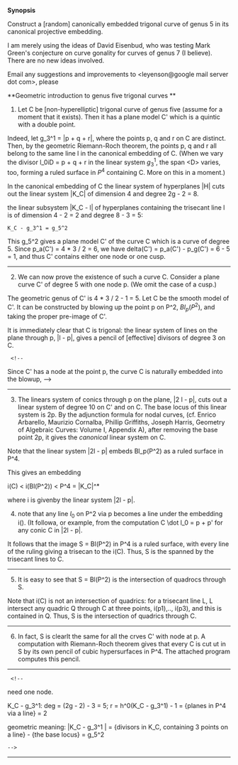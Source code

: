 
   <!-- Required extensions: mdx_math(enable_dollar_delimiter=1)  -->

**Synopsis**

Construct a [random] canonically embedded trigonal curve of genus 5 in
its canonical projective embedding.

I am merely using the ideas of David Eisenbud, who was testing Mark
Green's conjecture on curve gonality for curves of genus 7 (I
believe). There are no new ideas involved.  

Email any suggestions and improvements to <leyenson@google mail server dot com>, please

**Geometric introduction to genus five trigonal curves **


1. Let C be [non-hyperelliptic] trigonal  curve of genus five (assume for a moment that it
exists). Then it has a plane model C' which is a quintic with a double point.

Indeed, let g_3^1 = |p + q + r|, where the points p, q and r on C are distinct.
Then, by the geometric Riemann-Roch theorem, the points p, q and r 
all belong to the same line l in the canonical embedding of C. (When we vary the divisor
l_0iD = p + q + r in the linear system $g_3^1$, the span <D\> varies, too, forming a ruled surface
in $P^4$ containing C. More on this in a moment.)
  
In the canonical embedding of C the linear system of hyperplanes
|H| cuts out the linear system |K_C| of dimension 4 and degree 2g - 2 = 8.

the linear subsystem |K_C - l| of hyperplanes containing the 
trisecant line l is of dimension 4 - 2 = 2 and degree 8 - 3 = 5:

    K_C - g_3^1 = g_5^2

This g_5^2 gives a plane model C' of the curve C which is a curve of degree 5.
Since p_a(C') = 4 * 3 / 2 = 6, we have delta(C') = p_a(C') - p_g(C') = 
6 - 5 = 1, and thus C' contains either one node or one cusp.

---------------------------------------------------------------------

2. We can now prove the existence of such a curve C. Consider a plane curve C'
of degree 5 with one node p. (We omit the case of a cusp.)

The geometric genus of C' is 4 * 3 / 2 - 1 = 5. Let C be the smooth model of C'.
It can be constructed by blowing up the point p on P^2, $Bl_p(P^2)$, and taking the proper
pre-image of C'.

It is immediately clear that C is trigonal: the linear system of lines
on the plane through p, |l - p|, gives a pencil of [effective] divisors
of degree 3 on C.

     <!--
Since C' has a node at the point p, the curve C is naturally embedded into the
blowup, 
    -->

---------------------------------------------------------------------- 
3. The linears system of conics through p on the plane, |2 l - p|,
cuts out a linear system of degree 10 on C' and on C. The base locus of this linear 
system is 2p. By the adjunction formula for nodal curves, (cf. 
Enrico Arbarello, Maurizio Cornalba, Phillip Griffiths, Joseph Harris,
Geometry of Algebraic Curves: Volume I, Appendix A), after removing the base point 2p, 
it gives the _canonical_ linear system on C. 

Note that the linear system |2l - p| embeds Bl_p(P^2) as a ruled surface in P^4.

This gives an embedding

i(C) < i(Bl(P^2)) < P^4 = |K_C|^*

where i is givenby the linear system |2l - p|.

4. note that any line $l_0$ on P^2 via p becomes a line under the embedding
i(). (It followa, or example, from the computation C \dot l_0 = p + p' for
any conic C in |2l - p|.

It follows that the image S = Bl(P^2) in P^4  is a ruled surface, with every line 
of the ruling giving a trisecan to the i(C). Thus, S is the spanned by the trisecant lines
to C.

---------------------------------------------------------------------- 
5. It is easy to see that S = Bl(P^2) is the intersection of quadrocs through S.


Note that i(C) is not an intersection of quadrics: for a trisecant line L,
L intersect any quadric  Q through C at three points, i(p1),.., i(p3),
and this is contained in Q. Thus, S is the intersection of quadrics through
C.


---------------------------------------------------------------------- 

6. In fact, S is clearlt the same for all the crves C' with node
at p. A computation with Riemann-Roch theorem gives that every C is cut ut in S
by its own pencil of cubic hypersurfaces in P^4. The attached program computes this pencil.


---------------------------------------------------------------------- 

     <!--
need one node.

K_C - g_3^1:
      deg = (2g - 2) - 3 = 5;
      r = h^0(K_C - g_3^1) - 1 = {planes in P^4 via a line} = 2

geometric meaning: 
    |K_C - g_3^1 | = {divisors in K_C, containing 3 points on a line} - {the base locus} = g_5^2

    -->

---------------------------------------------------------------------- 
